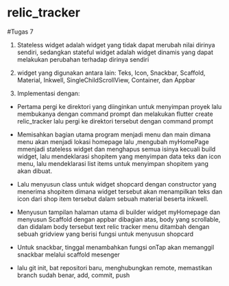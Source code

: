 # relic_tracker

#Tugas 7
1. Stateless widget adalah widget yang tidak dapat merubah nilai dirinya sendiri, sedangkan stateful widget adalah widget dinamis yang dapat melakukan perubahan terhadap dirinya sendiri

2. widget yang digunakan antara lain:
   Teks, Icon, Snackbar, Scaffold, Material, Inkwell, SingleChildScrollView, Container, dan Appbar

4. Implementasi dengan:
- Pertama pergi ke direktori yang diinginkan untuk menyimpan proyek lalu membukanya dengan command prompt dan melakukan flutter create relic_tracker lalu pergi ke direktori tersebut dengan command prompt

- Memisahkan bagian utama program menjadi menu dan main dimana menu akan menjadi lokasi homepage lalu ,mengubah myHomePage mmenjadi stateless widget dan menghapus semua isinya kecuali build widget, lalu mendeklarasi shopitem yang menyimpan data teks dan icon menu, lalu mendeklarasi list items untuk menyimpan shopitem yang akan dibuat.

- Lalu menyusun class untuk widget shopcard dengan constructor yang menerima shopitem dimana widget tersebut akan menampilkan teks dan icon dari shop item tersebut dalam sebuah material beserta inkwell.

- Menyusun tampilan halaman utama di builder widget myHomepage dan menyusun Scaffold dengan appbar dibagian atas, body yang scrollable, dan didalam body tersebut text relic tracker menu ditambah dengan sebuah gridview yang berisi fungsi untuk menyusun shopcard

-  Untuk snackbar, tinggal menambahkan fungsi onTap akan memanggil snackbar melalui scaffold mesenger

-  lalu git init, bat repositori baru, menghubungkan remote, memastikan branch sudah benar, add, commit, push
